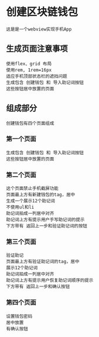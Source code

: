 # 创建区块链钱包
    这是是一个webview实现手机App

## 生成页面注意事项
    使用flex、grid 布局
    使用rem, 1rem=16px
    适应手机顶部状态栏的遮挡问题
    生成包含 创建钱包 和 导入助记词按钮 
    这些按钮居中放置的页面
## 组成部分
    创建钱包有四个页面组成

### 第一个页面
    生成包含 创建钱包 和 导入助记词按钮 
    这些按钮居中放置的页面

### 第二个页面
    这个页面禁止手机截屏功能
    页面最上方有新建钱包的tag，居中
    生成一个展示12个助记词
    不使用ul和li
    助记词拍成一列居中对齐
    助记词上方有提示用户手写助记词的提示
    下方带有 返回上一步和验证助记词的按钮

### 第三个页面
    验证助记
    页面最上方有验证助记词的tag，居中
    展示12个助记词
    助记词拍成一列居中对齐
    助记词上方有提示用户恢复助记词顺序的提示
    下方带有 返回上一步和确认按钮

### 第四个页面
    设置钱包密码
    居中放置
    有确认按钮
